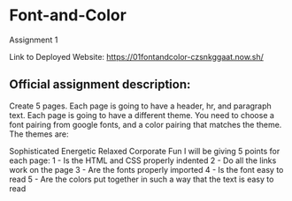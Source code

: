 # Font-and-Color
Assignment 1

Link to Deployed Website: https://01fontandcolor-czsnkggaat.now.sh/

Official assignment description:
--
Create 5 pages. Each page is going to have a header, hr, and paragraph text. Each page is going to have a different theme. You need to choose a font pairing from google fonts, and a color pairing that matches the theme. The themes are:

Sophisticated
Energetic
Relaxed
Corporate
Fun
I will be giving 5 points for each page:
1 - Is the HTML and CSS properly indented
2 - Do all the links work on the page
3 - Are the fonts properly imported
4 - Is the font easy to read
5 - Are the colors put together in such a way that the text is easy to read
